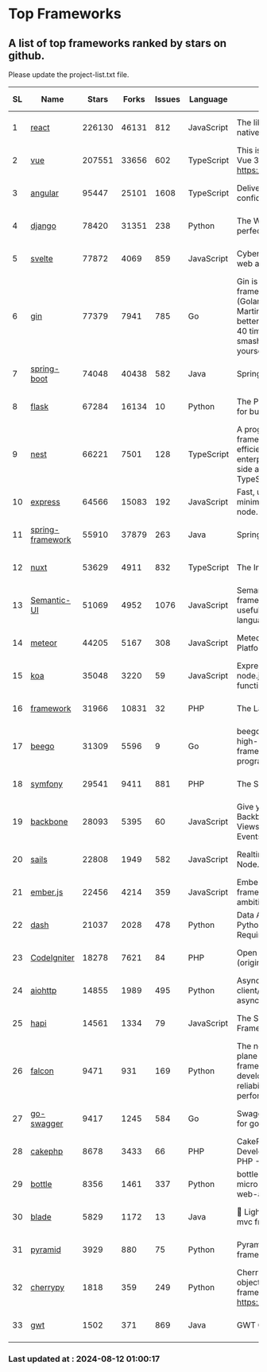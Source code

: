# Top Frameworks
## A list of top frameworks ranked by stars on github.  
Please update the project-list.txt file.

| SL| Name  | Stars| Forks| Issues | Language | Description | Last Commit |
| --| ------| -----| ---- | ------ | -------- | ----------- | ----------- |
| 1 | [react](https://github.com/facebook/react) | 226130 | 46131 | 812 | JavaScript | The library for web and native user interfaces. | 2024-08-09 22:19:07 |
| 2 | [vue](https://github.com/vuejs/vue) | 207551 | 33656 | 602 | TypeScript | This is the repo for Vue 2. For Vue 3, go to https://github.com/vuejs/core | 2024-06-14 12:52:12 |
| 3 | [angular](https://github.com/angular/angular) | 95447 | 25101 | 1608 | TypeScript | Deliver web apps with confidence 🚀 | 2024-08-09 20:55:39 |
| 4 | [django](https://github.com/django/django) | 78420 | 31351 | 238 | Python | The Web framework for perfectionists with deadlines. | 2024-08-09 10:27:15 |
| 5 | [svelte](https://github.com/sveltejs/svelte) | 77872 | 4069 | 859 | JavaScript | Cybernetically enhanced web apps | 2024-08-11 11:45:07 |
| 6 | [gin](https://github.com/gin-gonic/gin) | 77379 | 7941 | 785 | Go | Gin is a HTTP web framework written in Go (Golang). It features a Martini-like API with much better performance -- up to 40 times faster. If you need smashing performance, get yourself some Gin. | 2024-07-14 12:34:34 |
| 7 | [spring-boot](https://github.com/spring-projects/spring-boot) | 74048 | 40438 | 582 | Java | Spring Boot | 2024-08-10 15:51:33 |
| 8 | [flask](https://github.com/pallets/flask) | 67284 | 16134 | 10 | Python | The Python micro framework for building web applications. | 2024-08-06 15:31:00 |
| 9 | [nest](https://github.com/nestjs/nest) | 66221 | 7501 | 128 | TypeScript | A progressive Node.js framework for building efficient, scalable, and enterprise-grade server-side applications with TypeScript/JavaScript 🚀 | 2024-08-08 09:12:30 |
| 10 | [express](https://github.com/expressjs/express) | 64566 | 15083 | 192 | JavaScript | Fast, unopinionated, minimalist web framework for node. | 2024-07-28 10:55:10 |
| 11 | [spring-framework](https://github.com/spring-projects/spring-framework) | 55910 | 37879 | 263 | Java | Spring Framework | 2024-08-10 13:44:17 |
| 12 | [nuxt](https://github.com/nuxt/nuxt) | 53629 | 4911 | 832 | TypeScript | The Intuitive Vue Framework. | 2024-08-09 16:55:10 |
| 13 | [Semantic-UI](https://github.com/Semantic-Org/Semantic-UI) | 51069 | 4952 | 1076 | JavaScript | Semantic is a UI component framework based around useful principles from natural language. | 2023-01-11 17:05:32 |
| 14 | [meteor](https://github.com/meteor/meteor) | 44205 | 5167 | 308 | JavaScript | Meteor, the JavaScript App Platform | 2024-08-07 11:23:07 |
| 15 | [koa](https://github.com/koajs/koa) | 35048 | 3220 | 59 | JavaScript | Expressive middleware for node.js using ES2017 async functions | 2024-06-28 15:26:17 |
| 16 | [framework](https://github.com/laravel/framework) | 31966 | 10831 | 32 | PHP | The Laravel Framework. | 2024-08-09 12:02:01 |
| 17 | [beego](https://github.com/beego/beego) | 31309 | 5596 | 9 | Go | beego is an open-source, high-performance web framework for the Go programming language. | 2024-08-07 04:10:19 |
| 18 | [symfony](https://github.com/symfony/symfony) | 29541 | 9411 | 881 | PHP | The Symfony PHP framework | 2024-08-11 10:29:10 |
| 19 | [backbone](https://github.com/jashkenas/backbone) | 28093 | 5395 | 60 | JavaScript | Give your JS App some Backbone with Models, Views, Collections, and Events | 2024-03-06 23:22:47 |
| 20 | [sails](https://github.com/balderdashy/sails) | 22808 | 1949 | 582 | JavaScript | Realtime MVC Framework for Node.js | 2024-05-17 22:00:56 |
| 21 | [ember.js](https://github.com/emberjs/ember.js) | 22456 | 4214 | 359 | JavaScript | Ember.js - A JavaScript framework for creating ambitious web applications | 2024-08-07 19:18:18 |
| 22 | [dash](https://github.com/plotly/dash) | 21037 | 2028 | 478 | Python | Data Apps & Dashboards for Python. No JavaScript Required. | 2024-07-24 19:27:39 |
| 23 | [CodeIgniter](https://github.com/bcit-ci/CodeIgniter) | 18278 | 7621 | 84 | PHP | Open Source PHP Framework (originally from EllisLab) | 2024-03-20 03:51:42 |
| 24 | [aiohttp](https://github.com/aio-libs/aiohttp) | 14855 | 1989 | 495 | Python | Asynchronous HTTP client/server framework for asyncio and Python | 2024-08-10 18:26:10 |
| 25 | [hapi](https://github.com/hapijs/hapi) | 14561 | 1334 | 79 | JavaScript | The Simple, Secure Framework Developers Trust | 2024-07-04 00:48:01 |
| 26 | [falcon](https://github.com/falconry/falcon) | 9471 | 931 | 169 | Python | The no-magic web data plane API and microservices framework for Python developers, with a focus on reliability, correctness, and performance at scale. | 2024-08-11 22:27:29 |
| 27 | [go-swagger](https://github.com/go-swagger/go-swagger) | 9417 | 1245 | 584 | Go | Swagger 2.0 implementation for go | 2024-05-13 17:21:38 |
| 28 | [cakephp](https://github.com/cakephp/cakephp) | 8678 | 3433 | 66 | PHP | CakePHP: The Rapid Development Framework for PHP - Official Repository | 2024-08-09 19:34:24 |
| 29 | [bottle](https://github.com/bottlepy/bottle) | 8356 | 1461 | 337 | Python | bottle.py is a fast and simple micro-framework for python web-applications. | 2024-01-03 22:31:48 |
| 30 | [blade](https://github.com/lets-blade/blade) | 5829 | 1172 | 13 | Java | :rocket: Lightning fast and elegant mvc framework for Java8 | 2024-06-17 01:05:35 |
| 31 | [pyramid](https://github.com/Pylons/pyramid) | 3929 | 880 | 75 | Python | Pyramid - A Python web framework | 2024-06-10 16:09:42 |
| 32 | [cherrypy](https://github.com/cherrypy/cherrypy) | 1818 | 359 | 249 | Python | CherryPy is a pythonic, object-oriented HTTP framework.      https://cherrypy.dev | 2024-07-02 23:41:56 |
| 33 | [gwt](https://github.com/gwtproject/gwt) | 1502 | 371 | 869 | Java | GWT Open Source Project | 2024-08-09 15:58:23 |

### Last updated at : 2024-08-12 01:00:17

